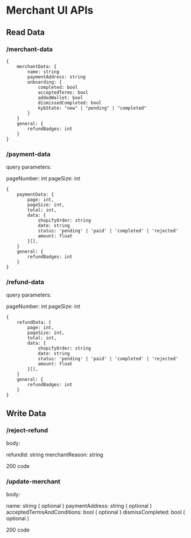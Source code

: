 # Merchant UI APIs

## Read Data

### /merchant-data

```
{
    merchantData: {
        name: string
        paymentAddress: string
        onboarding: {
            completed: bool
            acceptedTerms: bool
            addedWallet: bool
            dismissedCompleted: bool
            kybState: "new" | "pending" | "completed"
        }
    }
    general: {
        refundBadges: int
    }
}
```

### /payment-data

query parameters:

pageNumber: int
pageSize: int

```
{
    paymentData: {
        page: int,
        pageSize: int,
        total: int,
        data: {
            shopifyOrder: string
            date: string
            status: 'pending' | 'paid' | 'completed' | 'rejected'
            amount: float
        }[],
    }
    general: {
        refundBadges: int
    }
}
```

### /refund-data

query parameters:

pageNumber: int
pageSize: int

```
{
    refundData: {
        page: int,
        pageSize: int,
        total: int,
        data: {
            shopifyOrder: string
            date: string
            status: 'pending' | 'paid' | 'completed' | 'rejected'
            amount: float
        }[],
    }
    general: {
        refundBadges: int
    }
}
```

## Write Data

### /reject-refund

body:

refundId: string
merchantReason: string

200 code

### /update-merchant

body:

name: string ( optional )
paymentAddress: string ( optional )
acceptedTermsAndConditions: bool ( optional )
dismissCompleted: bool ( optional )

200 code
